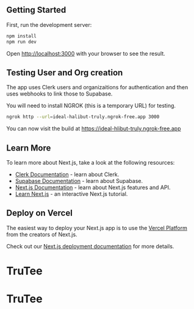 ## Getting Started

First, run the development server:

```bash
npm install
npm run dev
```

Open [http://localhost:3000](http://localhost:3000) with your browser to see the result.

## Testing User and Org creation

The app uses Clerk users and organizaitions for authentication and then uses webhooks to link those to Supabase.

You will need to install NGROK (this is a temporary URL) for testing.

```bash
ngrok http --url=ideal-halibut-truly.ngrok-free.app 3000
```

You can now visit the build at https://ideal-hlibut-truly.ngrok-free.app

## Learn More

To learn more about Next.js, take a look at the following resources:

- [Clerk Documentation](https://clerk.com/docs) - learn about Clerk.
- [Supabase Documentation](https://supabase.com/docs) - learn about Supabase.
- [Next.js Documentation](https://nextjs.org/docs) - learn about Next.js features and API.
- [Learn Next.js](https://nextjs.org/learn) - an interactive Next.js tutorial.



## Deploy on Vercel

The easiest way to deploy your Next.js app is to use the [Vercel Platform](https://vercel.com/new?utm_medium=default-template&filter=next.js&utm_source=create-next-app&utm_campaign=create-next-app-readme) from the creators of Next.js.

Check out our [Next.js deployment documentation](https://nextjs.org/docs/app/building-your-application/deploying) for more details.
# TruTee
# TruTee
